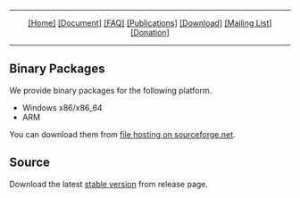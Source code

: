 <hr noshade="noshade">
<center>
<a href="Home"> [Home]</a>
<a href="Document"> [Document]</a>
<a href="faq"> [FAQ]</a>
<a href="publications"> [Publications]</a>
<a href="download"> [Download]</a>
<a href="Mailing-List">[Mailing List]</a>
<a href="Donation">[Donation]</a>
</center>
<hr noshade="noshade">

## Binary Packages

We provide binary packages for the following platform.

* Windows x86/x86_64
* ARM

You can download them from [file hosting on sourceforge.net](http://sourceforge.net/projects/openblas/files/).

## Source
Download the latest [stable version](https://github.com/xianyi/OpenBLAS/releases) from release page. 
